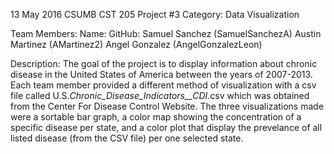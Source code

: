 
13 May 2016
CSUMB CST 205 Project #3
Category: Data Visualization

Team Members:
	Name:			GitHub:
	Samuel Sanchez  (SamuelSanchezA)
	Austin Martinez (AMartinez2)
	Angel Gonzalez  (AngelGonzalezLeon)

Description:
	The goal of the project is to display information about chronic disease in the United States of America
	between the years of 2007-2013. Each team member provided a different method of visualization with a csv file called U.S._Chronic_Disease_Indicators__CDI_.csv which was obtained from the Center For Disease Control Website. The three visualizations made were a sortable bar graph, a color map showing the concentration of a specific disease per state, and a color plot that display the prevelance of all listed disease (from the CSV file) per one selected state. 